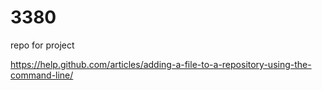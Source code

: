 # 3380
repo for project

https://help.github.com/articles/adding-a-file-to-a-repository-using-the-command-line/
